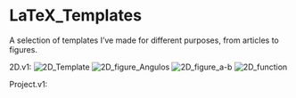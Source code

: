 # LaTeX_Templates
A selection of templates I’ve made for different purposes, from articles to figures.

2D.v1:
![2D_Template](https://github.com/user-attachments/assets/586cd7c4-9cbe-4c66-8ecf-d1de76fba311)
![2D_figure_Angulos](https://github.com/user-attachments/assets/6dade475-0f98-439b-a661-415ceb79fcc3)
![2D_figure_a-b](https://github.com/user-attachments/assets/8723e9f4-f006-465d-81f6-8ba630f4aeb1)
![2D_function](https://github.com/user-attachments/assets/c8980cd3-0eab-4870-858e-e17b62f38bf9)

Project.v1:

